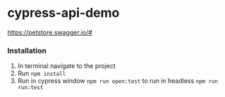 # cypress-api-demo

https://petstore.swagger.io/#


### Installation 

1. In terminal navigate to the project 
2. Run `npm install`
3. Run in cypress window `npm run open:test`
    to run in headless `npm run run:test`


